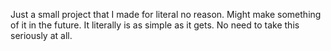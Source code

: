 Just a small project that I made for literal no reason. Might make something of it in the future. It literally is as simple as it gets. No need to take this seriously at all.
